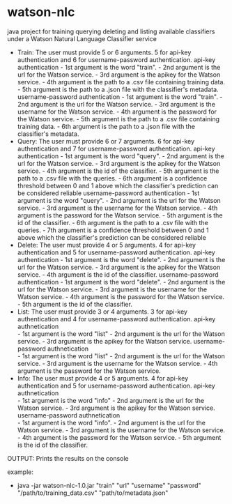# watson-nlc

java project for training querying deleting and listing available classifiers under a Watson Natural Language Classifier service

- Train: The user must provide 5 or 6 arguments. 5 for api-key authentication and 6 for username-password authentication. 
	api-key authentication
		- 1st argument is the word "train".
		- 2nd argument is the url for the Watson service.
		- 3rd argument is the apikey for the Watson service.
		- 4th argument is the path to a .csv file containing training data.
		- 5th argument is the path to a .json file with the classifier's metadata.
	username-password authentication
		- 1st argument is the word "train".
		- 2nd argument is the url for the Watson service.
		- 3rd argument is the username for the Watson service.
		- 4th argument is the password for the Watson service.
		- 5th argument is the path to a .csv file containing training data.
		- 6th argument is the path to a .json file with the classifier's metadata.
- Query: The user must provide 6 or 7 arguments. 6 for api-key authentication and 7 for username-password authentication.
	api-key authentication
		- 1st argument is the word "query".
		- 2nd argument is the url for the Watson service.
		- 3rd argument is the apikey for the Watson service.
		- 4th argument is the id of the classifier.
		- 5th argument is the path to a .csv file with the queries.
		- 6th argument is a confidence threshold between 0 and 1 above which the classifier's prediction can be considered reliable
	username-password authentication
		- 1st argument is the word "query".
		- 2nd argument is the url for the Watson service.
		- 3rd argument is the username for the Watson service.
		- 4th argument is the password for the Watson service.
		- 5th argument is the id of the classifier.
		- 6th argument is the path to a .csv file with the queries.
		- 7th argument is a confidence threshold between 0 and 1 above which the classifier's prediction can be considered reliable
- Delete: The user must provide 4 or 5 arguments. 4 for api-key authentication and 5 for username-password authentication.
	api-key authentication
		- 1st argument is the word "delete".
		- 2nd argument is the url for the Watson service.
		- 3rd argument is the apikey for the Watson service.
		- 4th argument is the id of the classifier.
	username-password authentication
		- 1st argument is the word "delete".
		- 2nd argument is the url for the Watson service.
		- 3rd argument is the username for the Watson service.
		- 4th argument is the password for the Watson service.
		- 5th argument is the id of the classifier.
- List: The user must provide 3 or 4 arguments. 3 for api-key authentication and 4 for username-password authentication.
	api-key authnetication   
		- 1st argument is the word "list"
		- 2nd argument is the url for the Watson service.
		- 3rd argument is the apikey for the Watson service.
	username-password authnetication   
		- 1st argument is the word "list"
		- 2nd argument is the url for the Watson service.
		- 3rd argument is the username for the Watson service.
		- 4th argument is the password for the Watson service.
- Info: The user must provide 4 or 5 arguments. 4 for api-key authentication and 5 for username-password authentication.
	api-key authnetication   
		- 1st argument is the word "info"
		- 2nd argument is the url for the Watson service.
		- 3rd argument is the apikey for the Watson service.
	username-password authnetication    
		- 1st argument is the word "info".
		- 2nd argument is the url for the Watson service.
		- 3rd argument is the username for the Watson service.
		- 4th argument is the password for the Watson service.
		- 5th argument is the id of the classifier.
		 

OUTPUT: Prints the results on the console


example:
- java -jar watson-nlc-1.0.jar "train" "url" "username" "password" "/path/to/training_data.csv" "path/to/metadata.json" 

